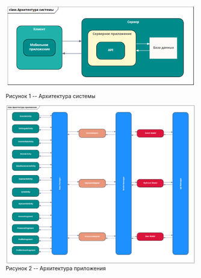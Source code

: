 ![](vertopal_c9898ff8f5994154b6934a95e0c5bc90/media/image1.png)

Рисунок 1 -- Архитектура системы

![](vertopal_c9898ff8f5994154b6934a95e0c5bc90/media/image2.png)
Рисунок 2 -- Архитектура приложения
